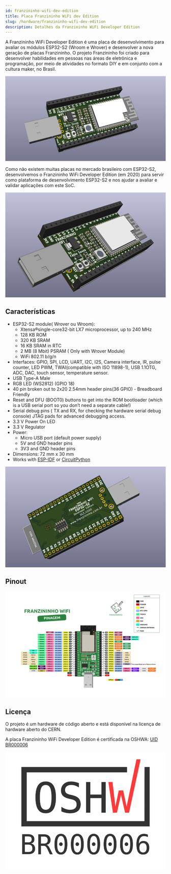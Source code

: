 ```yaml
---
id: franzininho-wifi-dev-edition
title: Placa Franzininho WiFi dev Edition
slug: /hardware/franzininho-wifi-dev-edition
description: Detalhes da Franzininho WiFi Developer Edition
---
```


A Franzininho WiFi Developer Edition é uma placa de desenvolvimento para avaliar os módulos ESP32-S2 (Wroom e Wrover) e desenvolver a nova geração de placas Franzininho. O projeto Franzininho foi criado para desenvolver habilidades em pessoas nas áreas de eletrônica e programação, por meio de atividades no formato DIY e em conjunto com a cultura maker, no Brasil.

![Placa Franzininho WiFi Developer Edition Front](img/franzininho-wifi.jpeg)

Como não existem muitas placas no mercado brasileiro com ESP32-S2, desenvolvemos o Franzininho WiFi Developer Edition (em 2020) para servir como plataforma de desenvolvimento ESP32-S2 e nos ajudar a avaliar e validar aplicações com este SoC.

![Placa Franzininho WiFi Developer Edition](img/franzininho-wifi-front.jpeg)

## Características

- ESP32-S2 module( Wrover ou Wroom):
  - Xtensa®single-core32-bit LX7 microprocessor, up to 240 MHz
  - 128 KB ROM
  - 320 KB SRAM
  - 16 KB SRAM in RTC
  - 2 MB (8 Mbit) PSRAM ( Only with Wrover Module)
  - WiFi 802.11 b/g/n
- Interfaces: GPIO, SPI, LCD, UART, I2C, I2S, Camera interface, IR, pulse counter, LED PWM, TWAI(compatible with ISO 11898-1), USB 1.1OTG, ADC, DAC, touch sensor, temperature sensor.
- USB Type-A Male
- RGB LED (WS2812) (GPIO 18)
- 40 pin broken out to 2x20 2.54mm header pins(36 GPIO) - Breadboard Friendly
- Reset and DFU (BOOT0) buttons to get into the ROM bootloader (which is a USB serial port so you don’t need a separate cable!)
- Serial debug pins ( TX and RX, for checking the hardware serial debug console)
  JTAG pads for advanced debugging access.
- 3.3 V Power On LED
- 3.3 V Regulator
- Power:
  - Micro USB port (default power supply)
  - 5V and GND header pins
  - 3V3 and GND header pins
- Dimensions: 72 mm x 30 mm
- Works with [ESP-IDF](https://docs.espressif.com/projects/esp-idf/en/latest/esp32s2/get-started/index.html) or [CircuitPython](https://circuitpython.org/)

![Placa Franzininho WiFi Developer Edition back](img/franzininho-wifi-back.jpeg)

## Pinout

![Pinout placa Franzininho WiFi Developer Edition](img/franzininho-wifi-pinout.png)

## Licença

O projeto é um hardware de código aberto e está disponível na licença de hardware aberto do CERN.

A placa Franzininho WiFi Developer Edition é certificada na OSHWA:
[UID BR000006](https://certification.oshwa.org/br000006.html)

![oshwa](img/OSHW_mark_BR000006.png)
